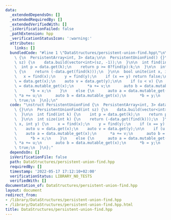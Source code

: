 ```yaml
---
data:
  _extendedDependsOn: []
  _extendedRequiredBy: []
  _extendedVerifiedWith: []
  _isVerificationFailed: false
  _pathExtension: hpp
  _verificationStatusIcon: ':warning:'
  attributes:
    links: []
  bundledCode: "#line 1 \"DataStructures/persistent-union-find.hpp\"\n\nstruct PersistentUnionFind\
    \ {\n  PersistentArray<int, 3> data;\n\n  PersistentUnionFind() {}\n\n  PersistentUnionFind(int\
    \ sz) {\n    data.build(vector<int>(sz, -1));\n  }\n\n  int find(int k) {\n  \
    \  int p = data.get(k);\n    return p >= 0?find(p):k;\n  }\n\n  int size(int k)\
    \ {\n    return (-data.get(find(k)));\n  }\n\n  bool unite(int x, int y) {\n \
    \   x = find(x);\n    y = find(y);\n    if (x == y) return false;\n    auto u\
    \ = data.get(x);\n    auto v = data.get(y);\n\n    if (u < v) {\n      auto a\
    \ = data.mutable_get(x);\n      *a += v;\n      auto b = data.mutable_get(y);\n\
    \      *b = x;\n    }\n    else {\n      auto a = data.mutable_get(y);\n     \
    \ *a += u;\n      auto b = data.mutable_get(x);\n      *b = y;\n    }\n    return\
    \ true;\n  }\n};\n"
  code: "\nstruct PersistentUnionFind {\n  PersistentArray<int, 3> data;\n\n  PersistentUnionFind()\
    \ {}\n\n  PersistentUnionFind(int sz) {\n    data.build(vector<int>(sz, -1));\n\
    \  }\n\n  int find(int k) {\n    int p = data.get(k);\n    return p >= 0?find(p):k;\n\
    \  }\n\n  int size(int k) {\n    return (-data.get(find(k)));\n  }\n\n  bool unite(int\
    \ x, int y) {\n    x = find(x);\n    y = find(y);\n    if (x == y) return false;\n\
    \    auto u = data.get(x);\n    auto v = data.get(y);\n\n    if (u < v) {\n  \
    \    auto a = data.mutable_get(x);\n      *a += v;\n      auto b = data.mutable_get(y);\n\
    \      *b = x;\n    }\n    else {\n      auto a = data.mutable_get(y);\n     \
    \ *a += u;\n      auto b = data.mutable_get(x);\n      *b = y;\n    }\n    return\
    \ true;\n  }\n};"
  dependsOn: []
  isVerificationFile: false
  path: DataStructures/persistent-union-find.hpp
  requiredBy: []
  timestamp: '2022-05-17 17:12:10+02:00'
  verificationStatus: LIBRARY_NO_TESTS
  verifiedWith: []
documentation_of: DataStructures/persistent-union-find.hpp
layout: document
redirect_from:
- /library/DataStructures/persistent-union-find.hpp
- /library/DataStructures/persistent-union-find.hpp.html
title: DataStructures/persistent-union-find.hpp
---
```

